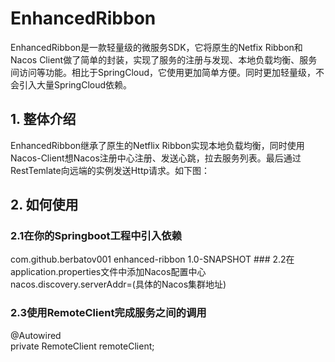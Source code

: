 # EnhancedRibbon
EnhancedRibbon是一款轻量级的微服务SDK，它将原生的Netfix Ribbon和Nacos Client做了简单的封装，实现了服务的注册与发现、本地负载均衡、服务间访问等功能。相比于SpringCloud，它使用更加简单方便。同时更加轻量级，不会引入大量SpringCloud依赖。

## 1. 整体介绍
EnhancedRibbon继承了原生的Netflix Ribbon实现本地负载均衡，同时使用Nacos-Client想Nacos注册中心注册、发送心跳，拉去服务列表。最后通过RestTemlate向远端的实例发送Http请求。如下图：

## 2. 如何使用
### 2.1在你的Springboot工程中引入依赖
<dependency>  
    <groupId>com.github.berbatov001</groupId>  
    <artifactId>enhanced-ribbon</artifactId>  
    <version>1.0-SNAPSHOT</version>  
</dependency>  
### 2.2在application.properties文件中添加Nacos配置中心
nacos.discovery.serverAddr=(具体的Nacos集群地址)

### 2.3使用RemoteClient完成服务之间的调用
@Autowired  
private RemoteClient remoteClient;
